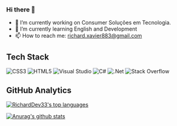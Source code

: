 ### Hi there 👋
- 🔭 I’m currently working on Consumer Soluções em Tecnologia.
- 🌱 I’m currently learning English and Development
- 📫 How to reach me: richard.xavier883@gmail.com

Tech Stack
--------------

![CSS3](https://img.shields.io/badge/css3-%231572B6.svg?style=for-the-badge&logo=css3&logoColor=white)
![HTML5](https://img.shields.io/badge/html5-%23E34F26.svg?style=for-the-badge&logo=html5&logoColor=white)
![Visual Studio](https://img.shields.io/badge/Visual%20Studio-5C2D91.svg?style=for-the-badge&logo=visual-studio&logoColor=white)
![C#](https://img.shields.io/badge/c%23-%23239120.svg?style=for-the-badge&logo=c-sharp&logoColor=white)
![.Net](https://img.shields.io/badge/.NET-5C2D91?style=for-the-badge&logo=.net&logoColor=white)
![Stack Overflow](https://img.shields.io/badge/-Stackoverflow-FE7A16?style=for-the-badge&logo=stack-overflow&logoColor=white)

GitHub Analytics
--------------
[![RichardDev33's top languages](https://github-readme-stats.vercel.app/api/top-langs/?username=RichardDev883&theme=chartreuse-dark)](https://github.com/anuraghazra/github-readme-stats)

[![Anurag's github stats](https://github-readme-stats.vercel.app/api?username=RichardDev883&theme=chartreuse-dark)](https://github.com/anuraghazra/github-readme-stats)



<!--
**RichardDev883/RichardDev883** is a ✨ _special_ ✨ repository because its `README.md` (this file) appears on your GitHub profile.

Here are some ideas to get you started:

- 🔭 I’m currently working on ...
- 🌱 I’m currently learning ...
- 👯 I’m looking to collaborate on ...
- 🤔 I’m looking for help with ...
- 💬 Ask me about ...
- 📫 How to reach me: ...
- 😄 Pronouns: ...
- ⚡ Fun fact: ...
-->
